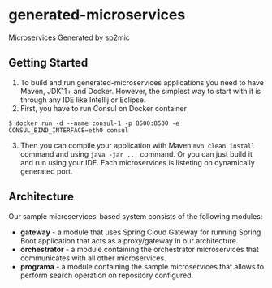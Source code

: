 # generated-microservices
Microservices Generated by sp2mic


## Getting Started
1. To build and run generated-microservices applications you need to have Maven, JDK11+ and Docker. However, the simplest way to start with it is through any IDE like Intellij or Eclipse.
2. First, you have to run Consul on Docker container
```
$ docker run -d --name consul-1 -p 8500:8500 -e CONSUL_BIND_INTERFACE=eth0 consul
```
3. Then you can compile your application with Maven `mvn clean install` command and using `java -jar ...` command. Or you can just build it and run using your IDE. Each microservices is listeting on dynamically generated port.

## Architecture
Our sample microservices-based system consists of the following modules:
- **gateway** - a module that uses Spring Cloud Gateway for running Spring Boot application that acts as a proxy/gateway in our architecture.
- **orchestrator** -  a module containing the orchestrator microservices that communicates with all other microservices.
- **programa** - a module containing the sample microservices that allows to perform search operation on repository configured.
